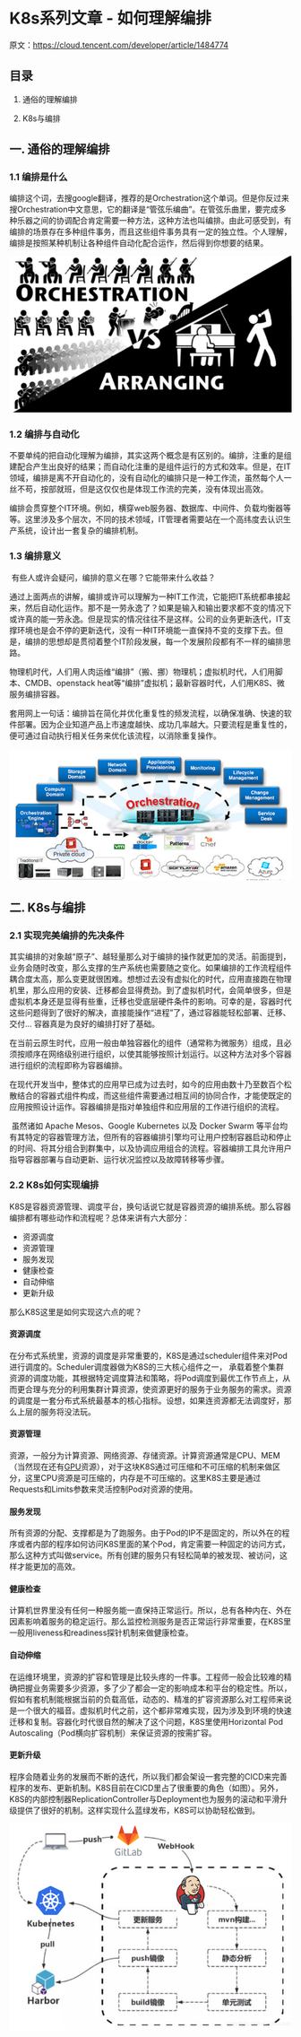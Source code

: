 # K8s系列文章 - 如何理解编排

原文：https://cloud.tencent.com/developer/article/1484774



## 目录

1. 通俗的理解编排

2. K8s与编排

## 一. 通俗的理解编排

### 1.1 编排是什么

​        编排这个词，去搜google翻译，推荐的是Orchestration这个单词。但是你反过来搜Orchestration中文意思，它的翻译是“管弦乐编曲”。在管弦乐曲里，要完成多种乐器之间的协调配合肯定需要一种方法，这种方法也叫编排。由此可感受到，有编排的场景存在多种组件事务，而且这些组件事务具有一定的独立性。个人理解，编排是按照某种机制让各种组件自动化配合运作，然后得到你想要的结果。

![1](./images/K8s_6_Orchestration/1.png)

### 1.2 编排与自动化

​        不要单纯的把自动化理解为编排，其实这两个概念是有区别的。编排，注重的是组建配合产生出良好的结果；而自动化注重的是组件运行的方式和效率。但是，在IT领域，编排是离不开自动化的，没有自动化的编排只是一种工作流，虽然每个人一丝不苟，按部就班，但是这仅仅也是体现工作流的完美，没有体现出高效。

​        编排会贯穿整个IT环境。例如，横穿web服务器、数据库、中间件、负载均衡器等等。这里涉及多个层次，不同的技术领域，IT管理者需要站在一个高纬度去认识生产系统，设计出一套复杂的编排机制。

### 1.3 编排意义

​        有些人或许会疑问，编排的意义在哪？它能带来什么收益？

​        通过上面两点的讲解，编排或许可以理解为一种IT工作流，它能把IT系统都串接起来，然后自动化运作。那不是一劳永逸了？如果是输入和输出要求都不变的情况下或许真的能一劳永逸。但是现实的情况往往不是这样。公司的业务更新迭代，IT支撑环境也是会不停的更新迭代，没有一种IT环境能一直保持不变的支撑下去。但是，编排的思想却是贯彻着整个IT阶段发展，每一个发展阶段都有不一样的编排思路。

​        物理机时代，人们用人肉运维“编排”（搬、挪）物理机；虚拟机时代，人们用脚本、CMDB、openstack heat等“编排”虚拟机；最新容器时代，人们用K8S、微服务编排容器。

​        套用网上一句话：编排旨在简化并优化重复性的频发流程，以确保准确、快速的软件部署。因为企业知道产品上市速度越快、成功几率越大。只要流程是重复性的，便可通过自动执行相关任务来优化该流程，以消除重复操作。

![2](./images/K8s_6_Orchestration/2.png)

## 二. K8s与编排

### 2.1 实现完美编排的先决条件

​        其实编排的对象越“原子”、越轻量那么对于编排的操作就更加的灵活。前面提到，业务会随时改变，那么支撑的生产系统也需要随之变化。如果编排的工作流程组件耦合度太高，那么变更就很困难。想想过去没有虚拟化的时代，应用直接跑在物理机里，那么应用的安装、迁移都会显得费劲。到了虚拟机时代，会简单很多，但是虚拟机本身还是显得有些重，迁移也受底层硬件条件的影响。可幸的是，容器时代这些问题得到了很好的解决，直接能操作“进程”了，通过容器能轻松部署、迁移、交付... 容器真是为良好的编排打好了基础。

​        在当前云原生时代，应用一般由单独容器化的组件（通常称为微服务）组成，且必须按顺序在网络级别进行组织，以使其能够按照计划运行。以这种方法对多个容器进行组织的流程即称为容器编排。

​        在现代开发当中，整体式的应用早已成为过去时，如今的应用由数十乃至数百个松散结合的容器式组件构成，而这些组件需要通过相互间的协同合作，才能使既定的应用按照设计运作。容器编排是指对单独组件和应用层的工作进行组织的流程。

​        虽然诸如 Apache Mesos、Google Kubernetes 以及 Docker Swarm 等平台均有其特定的容器管理方法，但所有的容器编排引擎均可让用户控制容器启动和停止的时间、将其分组合到群集中，以及协调应用组合的流程。容器编排工具允许用户指导容器部署与自动更新、运行状况监控以及故障转移等步骤。

### 2.2 K8s如何实现编排

​        K8S是容器资源管理、调度平台，换句话说它就是容器资源的编排系统。那么容器编排都有哪些动作和流程呢？总体来讲有六大部分：

- 资源调度
- 资源管理
- 服务发现
- 健康检查
- 自动伸缩
- 更新升级

那么K8S这里是如何实现这六点的呢？

#### 资源调度

​        在分布式系统里，资源的调度是非常重要的，K8S是通过scheduler组件来对Pod进行调度的。Scheduler调度器做为K8S的三大核心组件之一， 承载着整个集群资源的调度功能，其根据特定调度算法和策略，将Pod调度到最优工作节点上，从而更合理与充分的利用集群计算资源，使资源更好的服务于业务服务的需求。资源的调度是一套分布式系统最基本的核心指标。设想，如果连资源都无法调度好，那么上层的服务将没法玩。

#### 资源管理

​        资源，一般分为计算资源、网络资源、存储资源。计算资源通常是CPU、MEM（当然现在还有[GPU](https://cloud.tencent.com/product/gpu?from=10680)资源），对于这块K8S通过可压缩和不可压缩的机制来做区分，这里CPU资源是可压缩的，内存是不可压缩的。这里K8S主要是通过Requests和Limits参数来灵活控制Pod对资源的使用。

#### 服务发现

​        所有资源的分配、支撑都是为了跑服务。由于Pod的IP不是固定的，所以外在的程序或者内部的程序如何访问K8S里面的某个Pod，肯定需要一种固定的访问方式，那么这种方式叫做service。所有创建的服务只有轻松简单的被发现、被访问，这样才能更加的高效。

#### 健康检查

​        计算机世界里没有任何一种服务能一直保持正常运行。所以，总有各种内在、外在因素影响着服务的稳定运行。那么监控检测服务是否正常运行非常重要，在K8S里一般用liveness和readiness探针机制来做健康检查。

#### 自动伸缩

​        在运维环境里，资源的扩容和管理是比较头疼的一件事。工程师一般会比较难的精确把握业务需要多少资源，多了少了都会一定的影响成本和平台的稳定性。所以，假如有套机制能根据当前的负载高低，动态的、精准的扩容资源那么对工程师来说是一个很大的福音。虚拟机时代之前，这个都非常难实现，因为涉及到环境的快速迁移和复制。容器化时代很自然的解决了这个问题，K8S里使用Horizontal Pod Autoscaling（Pod横向扩容机制）来保证资源的按需扩容。

#### 更新升级

​        程序会随着业务的发展而不断的迭代，所以我们都会架设一套完整的CICD来完善程序的发布、更新机制。K8S目前在CICD里占了很重要的角色（如图）。另外，K8S的内部控制器ReplicationController与Deployment也为服务的滚动和平滑升级提供了很好的机制。这样实现什么蓝绿发布，K8S可以协助轻松做到。

![3](./images/K8s_6_Orchestration/3.png)

